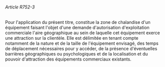 ###### Article R752-3

Pour l'application du présent titre, constitue la zone de chalandise d'un équipement faisant l'objet d'une demande d'autorisation d'exploitation commerciale l'aire géographique au sein de laquelle cet équipement exerce une attraction sur la clientèle. Elle est délimitée en tenant compte notamment de la nature et de la taille de l'équipement envisagé, des temps de déplacement nécessaires pour y accéder, de la présence d'éventuelles barrières géographiques ou psychologiques et de la localisation et du pouvoir d'attraction des équipements commerciaux existants.

